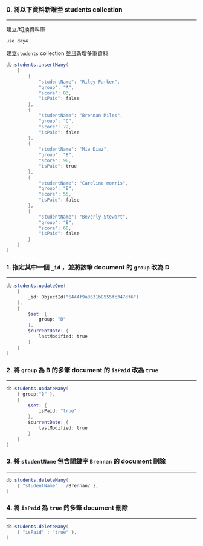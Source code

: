 
### 0. 將以下資料新增至 students collection
---
建立/切換資料庫
```powershell
use day4
```
建立`students` collection 並且新增多筆資料
```powershell
db.students.insertMany(
    [
        {
            "studentName": "Riley Parker",
            "group": "A",
            "score": 83,
            "isPaid": false
        },
        {
            "studentName": "Brennan Miles",
            "group": "C",
            "score": 72,
            "isPaid": false
        },
        {
            "studentName": "Mia Diaz",
            "group": "B",
            "score": 98,
            "isPaid": true
        },
        {
            "studentName": "Caroline morris",
            "group": "B",
            "score": 55,
            "isPaid": false
        },
        {
            "studentName": "Beverly Stewart",
            "group": "B",
            "score": 60,
            "isPaid": false
        }
    ]
)
```

### 1. 指定其中一個 `_id` ，並將該筆 document 的 `group` 改為 D
---
```powershell
db.students.updateOne(
    {
        _id: ObjectId("6444f9a3631b8555fc347df6")
    },
    {
        $set: {
            group: "D"
        },
        $currentDate: {
            lastModified: true
        }
    }
)
```
### 2. 將 `group` 為 B 的多筆 document 的 `isPaid` 改為 `true`
---
```powershell
db.students.updateMany(
    { group:"B" },
    {
        $set: {
            isPaid: "true"
        },
        $currentDate: {
            lastModified: true
        }
    }
)
```
### 3. 將 `studentName` 包含關鍵字 `Brennan` 的 document 刪除
---
```powershell
db.students.deleteMany(
    { "studentName" : /Brennan/ },
)
```

### 4. 將 `isPaid` 為 `true` 的多筆 document 刪除
---
```powershell
db.students.deleteMany(
    { "isPaid" : "true" },
)
```